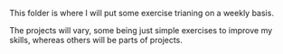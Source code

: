 This folder is where I will put some exercise trianing on a weekly basis.

The projects will vary, some being just simple exercises to improve my skills, whereas others will be parts of projects.
